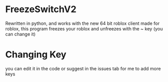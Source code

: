 # FreezeSwitchV2
Rewritten in python, and works with the new 64 bit roblox client
made for roblox, this program freezes your roblox and unfreezes with the ~ key (you can change it)

# Changing Key
you can edit it in the code or suggest in the issues tab for me to add more keys
